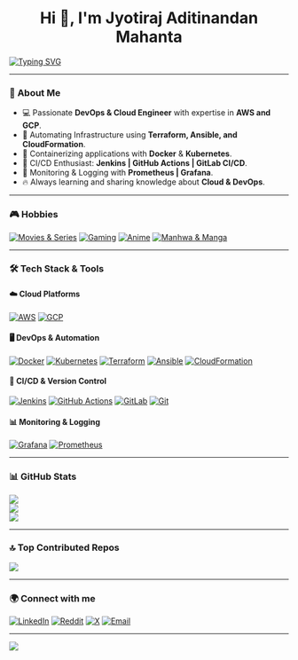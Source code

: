 <h1 align="center">Hi 👋, I'm Jyotiraj Aditinandan Mahanta</h1>

[![Typing SVG](https://readme-typing-svg.herokuapp.com?font=JetBrains+Mono&size=25&duration=3000&pause=700&color=00FFEF&center=true&vCenter=true&width=750&lines=💠+Cloud+%26+DevOps+Engineer;⚙️+Automation+%7C+Infrastructure+as+Code;🐳+Docker+%7C+Kubernetes+%7C+AWS;🚀+Always+Learning+%26+Innovating)](https://git.io/typing-svg)

---

### 🌟 **About Me**
- 💻 Passionate **DevOps & Cloud Engineer** with expertise in **AWS and GCP**.  
- 🚀 Automating Infrastructure using **Terraform, Ansible, and CloudFormation**.  
- 🐳 Containerizing applications with **Docker** & **Kubernetes**.  
- 🔄 CI/CD Enthusiast: **Jenkins | GitHub Actions | GitLab CI/CD**.  
- 📡 Monitoring & Logging with **Prometheus | Grafana**.  
- 🔥 Always learning and sharing knowledge about **Cloud & DevOps**.  

---

### 🎮 **Hobbies**
[![Movies & Series](https://img.shields.io/badge/🎬_Movies_&_Series-FFB100?logo=Netflix&logoColor=white&labelColor=1E1E1E)](#)
[![Gaming](https://img.shields.io/badge/🎮_Gaming-5865F2?logo=Steam&logoColor=white&labelColor=1E1E1E)](#)
[![Anime](https://img.shields.io/badge/🌀_Anime-FF5E99?logo=Crunchyroll&logoColor=white&labelColor=1E1E1E)](#)
[![Manhwa & Manga](https://img.shields.io/badge/📖_Manhwa_&_Manga-00B4D8?logo=BookStack&logoColor=white&labelColor=1E1E1E)](#)

---

### 🛠️ **Tech Stack & Tools**

#### ☁️ **Cloud Platforms**
[![AWS](https://img.shields.io/badge/AWS-FF9900?logo=amazon-aws&logoColor=white&labelColor=1E1E1E)](#)
[![GCP](https://img.shields.io/badge/Google_Cloud-4285F4?logo=google-cloud&logoColor=white&labelColor=1E1E1E)](#)

#### 🖥️ **DevOps & Automation**
[![Docker](https://img.shields.io/badge/Docker-2496ED?logo=docker&logoColor=white&labelColor=1E1E1E)](#)
[![Kubernetes](https://img.shields.io/badge/Kubernetes-326CE5?logo=kubernetes&logoColor=white&labelColor=1E1E1E)](#)
[![Terraform](https://img.shields.io/badge/Terraform-7B42BC?logo=terraform&logoColor=white&labelColor=1E1E1E)](#)
[![Ansible](https://img.shields.io/badge/Ansible-EE0000?logo=ansible&logoColor=white&labelColor=1E1E1E)](#)
[![CloudFormation](https://img.shields.io/badge/CloudFormation-FF4F8B?logo=amazon-aws&logoColor=white&labelColor=1E1E1E)](#)

#### 🔄 **CI/CD & Version Control**
[![Jenkins](https://img.shields.io/badge/Jenkins-D24939?logo=jenkins&logoColor=white&labelColor=1E1E1E)](#)
[![GitHub Actions](https://img.shields.io/badge/GitHub_Actions-2088FF?logo=github-actions&logoColor=white&labelColor=1E1E1E)](#)
[![GitLab](https://img.shields.io/badge/GitLab-FC6D26?logo=gitlab&logoColor=white&labelColor=1E1E1E)](#)
[![Git](https://img.shields.io/badge/Git-F05032?logo=git&logoColor=white&labelColor=1E1E1E)](#)

#### 📊 **Monitoring & Logging**
[![Grafana](https://img.shields.io/badge/Grafana-F46800?logo=grafana&logoColor=white&labelColor=1E1E1E)](#)
[![Prometheus](https://img.shields.io/badge/Prometheus-E6522C?logo=prometheus&logoColor=white&labelColor=1E1E1E)](#)

---

### 📊 **GitHub Stats**
![](https://github-readme-stats.vercel.app/api?username=JyotirajM&theme=codeSTACKr&hide_border=false&include_all_commits=true&count_private=false)<br/>
![](https://nirzak-streak-stats.vercel.app/?user=JyotirajM&theme=codeSTACKr&hide_border=false)<br/>
![](https://github-readme-stats.vercel.app/api/top-langs/?username=JyotirajM&theme=codeSTACKr&hide_border=false&include_all_commits=true&count_private=false&layout=compact)

---

### 🔝 **Top Contributed Repos**
![](https://github-contributor-stats.vercel.app/api?username=JyotirajM&limit=5&theme=codeSTACKr&combine_all_yearly_contributions=true)

---

### 🌍 **Connect with me**
[![LinkedIn](https://img.shields.io/badge/LinkedIn-%230077B5.svg?logo=linkedin&logoColor=white&labelColor=1E1E1E)](https://www.linkedin.com/in/jyotiraj-aditinandan-mahanta/)
[![Reddit](https://img.shields.io/badge/Reddit-%23FF4500.svg?logo=reddit&logoColor=white&labelColor=1E1E1E)](https://reddit.com/user/Hitesh008)
[![X](https://img.shields.io/badge/X-black.svg?logo=x&logoColor=white&labelColor=1E1E1E)](https://x.com/jyotirajm008)
[![Email](https://img.shields.io/badge/Email-D14836?logo=gmail&logoColor=white&labelColor=1E1E1E)](mailto:jyotirajm008@gmail.com)

---

[![](https://visitcount.itsvg.in/api?id=JyotirajM&icon=0&color=0)](https://visitcount.itsvg.in)

<!-- Proudly created with GPRM ( https://gprm.itsvg.in ) -->
